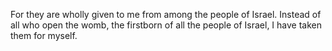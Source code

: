 For they are wholly given to me from among the people of Israel. Instead of all who open the womb, the firstborn of all the people of Israel, I have taken them for myself.
